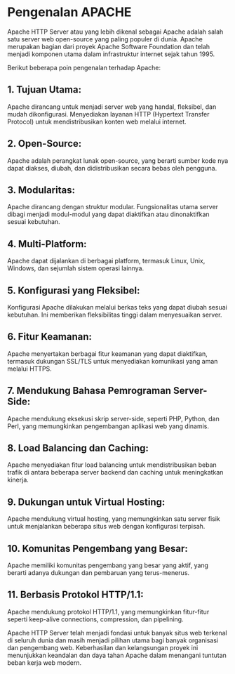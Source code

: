 # Pengenalan APACHE

Apache HTTP Server atau yang lebih dikenal sebagai Apache adalah salah satu server web open-source yang paling populer di dunia. Apache merupakan bagian dari proyek Apache Software Foundation dan telah menjadi komponen utama dalam infrastruktur internet sejak tahun 1995.

Berikut beberapa poin pengenalan terhadap Apache:

## 1. Tujuan Utama:
Apache dirancang untuk menjadi server web yang handal, fleksibel, dan mudah dikonfigurasi.
Menyediakan layanan HTTP (Hypertext Transfer Protocol) untuk mendistribusikan konten web melalui internet.
## 2. Open-Source:
Apache adalah perangkat lunak open-source, yang berarti sumber kode nya dapat diakses, diubah, dan didistribusikan secara bebas oleh pengguna.
## 3. Modularitas:
Apache dirancang dengan struktur modular. Fungsionalitas utama server dibagi menjadi modul-modul yang dapat diaktifkan atau dinonaktifkan sesuai kebutuhan.
## 4. Multi-Platform:
Apache dapat dijalankan di berbagai platform, termasuk Linux, Unix, Windows, dan sejumlah sistem operasi lainnya.
## 5. Konfigurasi yang Fleksibel:
Konfigurasi Apache dilakukan melalui berkas teks yang dapat diubah sesuai kebutuhan. Ini memberikan fleksibilitas tinggi dalam menyesuaikan server.
## 6. Fitur Keamanan:
Apache menyertakan berbagai fitur keamanan yang dapat diaktifkan, termasuk dukungan SSL/TLS untuk menyediakan komunikasi yang aman melalui HTTPS.
## 7. Mendukung Bahasa Pemrograman Server-Side:
Apache mendukung eksekusi skrip server-side, seperti PHP, Python, dan Perl, yang memungkinkan pengembangan aplikasi web yang dinamis.
## 8. Load Balancing dan Caching:
Apache menyediakan fitur load balancing untuk mendistribusikan beban trafik di antara beberapa server backend dan caching untuk meningkatkan kinerja.
## 9. Dukungan untuk Virtual Hosting:
Apache mendukung virtual hosting, yang memungkinkan satu server fisik untuk menjalankan beberapa situs web dengan konfigurasi terpisah.
## 10. Komunitas Pengembang yang Besar:
Apache memiliki komunitas pengembang yang besar yang aktif, yang berarti adanya dukungan dan pembaruan yang terus-menerus.
## 11. Berbasis Protokol HTTP/1.1:
Apache mendukung protokol HTTP/1.1, yang memungkinkan fitur-fitur seperti keep-alive connections, compression, dan pipelining.

Apache HTTP Server telah menjadi fondasi untuk banyak situs web terkenal di seluruh dunia dan masih menjadi pilihan utama bagi banyak organisasi dan pengembang web. Keberhasilan dan kelangsungan proyek ini menunjukkan keandalan dan daya tahan Apache dalam menangani tuntutan beban kerja web modern.
